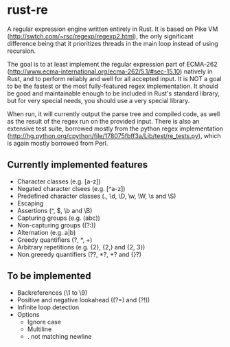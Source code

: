 rust-re
=======

A regular expression engine written entirely in Rust. It is based on Pike VM (http://swtch.com/~rsc/regexp/regexp2.html), the only significant difference being that it prioritizes threads in the main loop instead of using recursion.

The goal is to at least implement the regular expression part of ECMA-262 (http://www.ecma-international.org/ecma-262/5.1/#sec-15.10) natively in Rust, and to perform reliably and well for all accepted input. It is NOT a goal to be the fastest or the most fully-featured regex implementation. It should be good and maintainable enough to be included in Rust's standard library, but for very special needs, you should use a very special library.

When run, it will currently output the parse tree and compiled code, as well as the result of the regex run on the provided input. There is also an extensive test suite, borrowed mostly from the python regex implementation (http://hg.python.org/cpython/file/178075fbff3a/Lib/test/re_tests.py), which is again mostly borrowed from Perl.

Currently implemented features
------------------------------

* Character classes (e.g. [a-z])
* Negated character clsees (e.g. [^a-z])
* Predefined character classes (., \d, \D, \w, \W, \s and \S)
* Escaping
* Assertions (^, $, \b and \B)
* Capturing groups (e.g. (abc))
* Non-capturing groups ((?:))
* Alternation (e.g. a|b)
* Greedy quantifiers (?, *, +)
* Arbitrary repetitions (e.g. {2}, {2,} and {2, 3})
* Non.greeedy quantifiers (??, *?, +? and {}?)

To be implemented
-----------------

* Backreferences (\1 to \9)
* Positive and negative lookahead ((?=) and (?!))
* Infinite loop detection
* Options
    * Ignore case
    * Multiline
    * . not matching newline